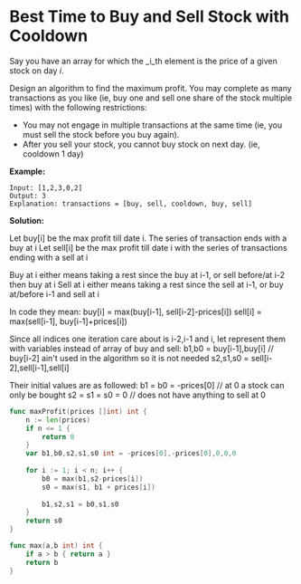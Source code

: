 
# Best Time to Buy and Sell Stock with Cooldown
Say you have an array for which the  _i_th  element is the price of a given stock on day  _i_.

Design an algorithm to find the maximum profit. You may complete as many transactions as you like (ie, buy one and sell one share of the stock multiple times) with the following restrictions:

-   You may not engage in multiple transactions at the same time (ie, you must sell the stock before you buy again).
-   After you sell your stock, you cannot buy stock on next day. (ie, cooldown 1 day)

**Example:**

	Input: [1,2,3,0,2]
	Output: 3 
	Explanation: transactions = [buy, sell, cooldown, buy, sell]

**Solution:**

Let buy[i] be the max profit till date i. The series of transaction ends with a buy at i
Let sell[i] be the max profit till date i with the series of transactions ending with a sell at i

Buy at i either means taking a rest since the buy at i-1, or sell before/at i-2 then buy at i
Sell at i either means taking a rest since the sell at i-1, or buy at/before i-1 and sell at i

In code they mean:
buy[i] = max(buy[i-1], sell[i-2]-prices[i])
sell[i] = max(sell[i-1], buy[i-1]+prices[i])

Since all indices one iteration care about is i-2,i-1 and i, let represent them with variables instead of array of buy and sell:
b1,b0 = buy[i-1],buy[i] // buy[i-2] ain't used in the algorithm so it is not needed
s2,s1,s0 = sell[i-2],sell[i-1],sell[i]

Their initial values are as followed:
b1 = b0 = -prices[0] // at 0 a stock can only be bought
s2 = s1 = s0 = 0 // does not have anything to sell at 0

```go
func maxProfit(prices []int) int {
    n := len(prices)
    if n <= 1 {
        return 0
    }
    var b1,b0,s2,s1,s0 int = -prices[0],-prices[0],0,0,0
    
    for i := 1; i < n; i++ {
        b0 = max(b1,s2-prices[i])
        s0 = max(s1, b1 + prices[i])
        
        b1,s2,s1 = b0,s1,s0
    }
    return s0
}

func max(a,b int) int {
    if a > b { return a }
    return b
}
```